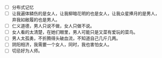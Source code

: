  * [ ] 分布式记忆
 * [ ] 让我遍体鳞伤的是女人，让我柳暗花明的也是女人，让我众星捧月的是男人，弃我如敝履的也是男人。
 * [ ] 仁义道德，男人只说不做，女人只做不说。
 * [ ] 女人看的太清楚，在她们眼里，男人可能只是又菜有爱玩的菜鸟。
 * [ ] 男人太孤勇，不折腾得头破血流，不知道自己几斤几两。
 * [ ] 阴阳相济，我需要一个女人，同时，我也害怕女人。
 * [ ] 切忌好为人师。
